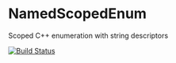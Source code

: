 # NamedScopedEnum
Scoped C++ enumeration with string descriptors

[![Build Status](https://travis-ci.org/HerrNilZon/NamedScopedEnum.svg?branch=master)](https://travis-ci.org/HerrNilZon/NamedScopedEnum)
